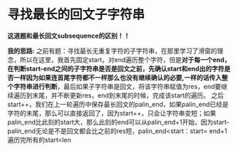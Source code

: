 # 寻找最长的回文子字符串
**这道题和最长回文subsequence的区别！！**

**我的思路:**
之前有题：寻找最长无重复字符的子字符串，在那里学习了滑窗的理念，所以在这里，我首先固定start，对end遍历整个字符，但是**对于每一个end，在判断start-end之间的子字符串是否是回文之前，先确认start和end出的字符是否一样因为如果连首尾字符都不一样那么也没有继续确认的必要,一样的话传入整个字符串进行判断**，最后如果子字符串是回文，将该字符串赋值为res，end要继续遍历到末尾，并不断更新res，end到末尾的时候，完成该start的遍历。
之后start++，我们在上一轮遍历中保存最长回文的palin_end，如果palin_end已经是字符的末尾，那么可以直接返回了，因为start++，只会让字符串变短；如果palin_end比此刻的start大，那么此刻的end可以从palin_end+1开始，因为start-palin_end无论是不是回文都会比之前的res短，palin_end<start：start= end+1
遍历完所有的start<len


